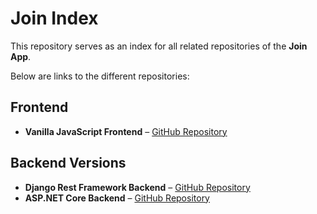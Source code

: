 # Join Index

This repository serves as an index for all related repositories of the **Join App**. 

Below are links to the different repositories:

## Frontend
- **Vanilla JavaScript Frontend** – [GitHub Repository](https://github.com/mariuskas1/join)

## Backend Versions
- **Django Rest Framework Backend** – [GitHub Repository](https://github.com/mariuskas1/join_backend)
- **ASP.NET Core Backend** – [GitHub Repository](https://github.com/mariuskas1/JoinAPI)



